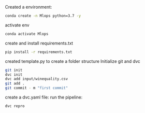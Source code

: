 Created a environment:

```bash
conda create -n Mlops python=3.7 -y
```

activate env
```bash
conda activate Mlops
```

create and install requirements.txt
```bash
pip install -r requirements.txt
```

created template.py to create a folder structure
Initialize git and dvc

```bash
git init
dvc init
dvc add input/winequality.csv
git add .
git commit - m "first commit"
```
create a dvc.yaml file:
run the pipeline:
```bash
dvc repro
```
